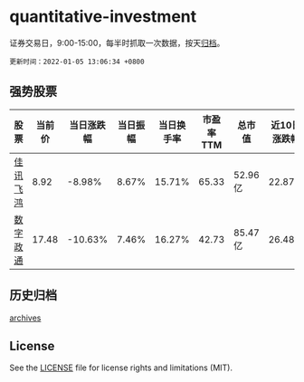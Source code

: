 # quantitative-investment

证券交易日，9:00-15:00，每半时抓取一次数据，按天[归档](archives)。

`更新时间：2022-01-05 13:06:34 +0800`

## 强势股票

|股票|当前价|当日涨跌幅|当日振幅|当日换手率|市盈率TTM|总市值|近10日涨跌幅|
|----|----|----|----|----|----|----|----|
|[佳讯飞鸿](https://xueqiu.com/S/SZ300213)|8.92|-8.98%|8.67%|15.71%|65.33|52.96亿|22.87%|
|[数字政通](https://xueqiu.com/S/SZ300075)|17.48|-10.63%|7.46%|16.27%|42.73|85.47亿|26.48%|

## 历史归档

[archives](archives)

## License

See the [LICENSE](LICENSE) file for license rights and limitations (MIT).